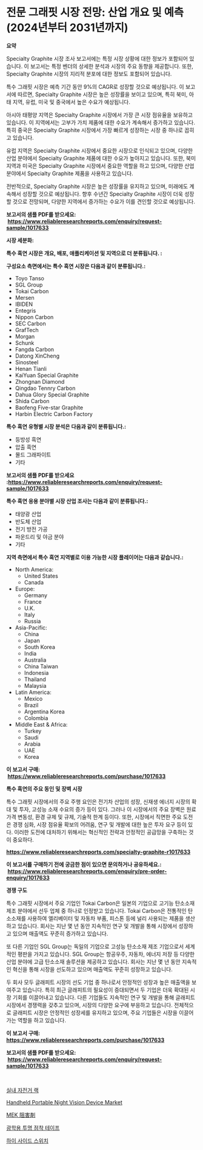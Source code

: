 <p><h1>전문 그래핏 시장 전망: 산업 개요 및 예측 (2024년부터 2031년까지)</h1></p><p><strong>요약</strong></p>
<p><p>Specialty Graphite 시장 조사 보고서에는 특정 시장 상황에 대한 정보가 포함되어 있습니다. 이 보고서는 특정 벤더의 상세한 분석과 시장의 주요 동향을 제공합니다. 또한, Specialty Graphite 시장의 지리적 분포에 대한 정보도 포함되어 있습니다.</p><p>특수 그래핏 시장은 예측 기간 동안 9%의 CAGR로 성장할 것으로 예상됩니다. 이 보고서에 따르면, Specialty Graphite 시장은 높은 성장률을 보이고 있으며, 특히 북미, 아태 지역, 유럽, 미국 및 중국에서 높은 수요가 예상됩니다.</p><p>아시아 태평양 지역은 Specialty Graphite 시장에서 가장 큰 시장 점유율을 보유하고 있습니다. 이 지역에서는 고부가 가치 제품에 대한 수요가 계속해서 증가하고 있습니다. 특히 중국은 Specialty Graphite 시장에서 가장 빠르게 성장하는 시장 중 하나로 꼽히고 있습니다.</p><p>유럽 지역은 Specialty Graphite 시장에서 중요한 시장으로 인식되고 있으며, 다양한 산업 분야에서 Specialty Graphite 제품에 대한 수요가 높아지고 있습니다. 또한, 북미 지역과 미국은 Specialty Graphite 시장에서 중요한 역할을 하고 있으며, 다양한 산업 분야에서 Specialty Graphite 제품을 사용하고 있습니다.</p><p>전반적으로, Specialty Graphite 시장은 높은 성장률을 유지하고 있으며, 미래에도 계속해서 성장할 것으로 예상됩니다. 향후 수년간 Specialty Graphite 시장이 더욱 성장할 것으로 전망되며, 다양한 지역에서 증가하는 수요가 이를 견인할 것으로 예상됩니다.</p></p>
<p><strong>보고서의 샘플 PDF를 받으세요: &nbsp;<a href="https://www.reliableresearchreports.com/enquiry/request-sample/1017633">https://www.reliableresearchreports.com/enquiry/request-sample/1017633</a></strong></p>
<p><strong>시장 세분화:</strong></p>
<p><strong> 특수 흑연 시장은 개요, 배포, 애플리케이션 및 지역으로 더 분류됩니다. :</strong></p>
<p><strong>구성요소 측면에서는 특수 흑연 시장은 다음과 같이 분류됩니다.:</strong></p>
<p><ul><li>Toyo Tanso</li><li>SGL Group</li><li>Tokai Carbon</li><li>Mersen</li><li>IBIDEN</li><li>Entegris</li><li>Nippon Carbon</li><li>SEC Carbon</li><li>GrafTech</li><li>Morgan</li><li>Schunk</li><li>Fangda Carbon</li><li>Datong XinCheng</li><li>Sinosteel</li><li>Henan Tianli</li><li>KaiYuan Special Graphite</li><li>Zhongnan Diamond</li><li>Qingdao Tennry Carbon</li><li>Dahua Glory Special Graphite</li><li>Shida Carbon</li><li>Baofeng Five-star Graphite</li><li>Harbin Electric Carbon Factory</li></ul></p>
<p><strong> 특수 흑연 유형별 시장 분석은 다음과 같이 분류됩니다.:</strong></p>
<p><ul><li>등방성 흑연</li><li>압출 흑연</li><li>몰드 그래파이트</li><li>기타</li></ul></p>
<p><strong>보고서의 샘플 PDF를 받으세요 :<a href="https://www.reliableresearchreports.com/enquiry/request-sample/1017633">https://www.reliableresearchreports.com/enquiry/request-sample/1017633</a></strong></p>
<p><strong> 특수 흑연 응용 분야별 시장 산업 조사는 다음과 같이 분류됩니다.:</strong></p>
<p><ul><li>태양광 산업</li><li>반도체 산업</li><li>전기 방전 가공</li><li>파운드리 및 야금 분야</li><li>기타</li></ul></p>
<p><strong>지역 측면에서 특수 흑연 지역별로 이용 가능한 시장 플레이어는 다음과 같습니다.:</strong></p>
<p><ul>
    <li>
        North America:
        <ul>
            <li>United States</li>
            <li>Canada</li>
        </ul>
    </li>
    <li>
        Europe:
        <ul>
            <li>Germany</li>
            <li>France</li>
            <li>U.K.</li>
            <li>Italy</li>
            <li>Russia</li>
        </ul>
    </li>
    <li>
        Asia-Pacific:
        <ul>
            <li>China</li>
            <li>Japan</li>
            <li>South Korea</li>
            <li>India</li>
            <li>Australia</li>
            <li>China Taiwan</li>
            <li>Indonesia</li>
            <li>Thailand</li>
            <li>Malaysia</li>
        </ul>
    </li>
    <li>
        Latin America:
        <ul>
            <li>Mexico</li>
            <li>Brazil</li>
            <li>Argentina Korea</li>
            <li>Colombia</li>
        </ul>
    </li>
    <li>
        Middle East & Africa:
        <ul>
            <li>Turkey</li>
            <li>Saudi</li>
            <li>Arabia</li>
            <li>UAE</li>
            <li>Korea</li>
        </ul>
    </li>
    </ul></p>
<p><strong>이 보고서 구매: &nbsp;<a href="https://www.reliableresearchreports.com/purchase/1017633">https://www.reliableresearchreports.com/purchase/1017633</a></strong></p>
<p><strong>특수 흑연의 주요 동인 및 장벽 시장</strong></p>
<p><p>특수 그래핏 시장에서의 주요 주행 요인은 전기차 산업의 성장, 신재생 에너지 시장의 확대 및 투자, 고성능 소재 수요의 증가 등이 있다. 그러나 이 시장에서의 주요 장벽은 원료 가격 변동성, 환경 규제 및 규제, 기술적 한계 등이다. 또한, 시장에서 직면한 주요 도전은 경쟁 심화, 시장 점유율 확보의 어려움, 연구 및 개발에 대한 높은 투자 요구 등이 있다. 이러한 도전에 대처하기 위해서는 혁신적인 전략과 안정적인 공급망을 구축하는 것이 중요하다.</p></p>
<p><strong><a href="https://www.reliableresearchreports.com/specialty-graphite-r1017633">https://www.reliableresearchreports.com/specialty-graphite-r1017633</a></strong></p>
<p><strong>이 보고서를 구매하기 전에 궁금한 점이 있으면 문의하거나 공유하세요.: &nbsp;<a href="https://www.reliableresearchreports.com/enquiry/pre-order-enquiry/1017633">https://www.reliableresearchreports.com/enquiry/pre-order-enquiry/1017633</a></strong></p>
<p><strong>경쟁 구도</strong></p>
<p><p>특수 그래핏 시장에서 주요 기업인 Tokai Carbon은 일본의 기업으로 고기능 탄소소재 제조 분야에서 선두 업체 중 하나로 인정받고 있습니다. Tokai Carbon은 전통적인 탄소소재를 사용하여 엘리베이터 및 자동차 부품, 피스톤 등에 널리 사용되는 제품을 생산하고 있습니다. 회사는 지난 몇 년 동안 지속적인 연구 및 개발을 통해 시장에서 성장하고 있으며 매출액도 꾸준히 증가하고 있습니다.</p><p>또 다른 기업인 SGL Group는 독일의 기업으로 고성능 탄소소재 제조 기업으로서 세계적인 평판을 가지고 있습니다. SGL Group는 항공우주, 자동차, 에너지 저장 등 다양한 산업 분야에 고급 탄소소재 솔루션을 제공하고 있습니다. 회사는 지난 몇 년 동안 지속적인 혁신을 통해 시장을 선도하고 있으며 매출액도 꾸준히 성장하고 있습니다.</p><p>두 회사 모두 글래피트 시장의 선도 기업 중 하나로서 안정적인 성장과 높은 매출액을 보여주고 있습니다. 특히 최근 글래피트의 필요성이 증대되면서 두 기업은 더욱 확대된 시장 기회를 이끌어내고 있습니다. 다른 기업들도 지속적인 연구 및 개발을 통해 글래피트 시장에서 경쟁력을 갖추고 있으며, 시장의 다양한 요구에 부응하고 있습니다. 전체적으로 글래피트 시장은 안정적인 성장세를 유지하고 있으며, 주요 기업들은 시장을 이끌어가는 역할을 하고 있습니다.</p></p>
<p><strong>이 보고서 구매: &nbsp; <a href="https://www.reliableresearchreports.com/purchase/1017633">https://www.reliableresearchreports.com/purchase/1017633</a></strong></p>
<p><strong>보고서의 샘플 PDF를 받으세요: &nbsp;<a href="https://www.reliableresearchreports.com/enquiry/request-sample/1017633">https://www.reliableresearchreports.com/enquiry/request-sample/1017633</a></strong><strong></strong></p>
<p>&nbsp;</p>
<p><p><a href="https://github.com/Elenrrera7685/Market-Research-Report-List-1/blob/main/833912317165.md">실내 자전거 랙</a></p><p><a href="https://issuu.com/reportprime-2/docs/handheld-portable-night-vision-device-market-size-">Handheld Portable Night Vision Device Market</a></p><p><a href="https://medium.com/@josephee58/mek%E9%98%BB%E5%AE%B3%E5%89%A4%E5%B8%82%E5%A0%B4-%E5%B8%82%E5%A0%B4cagr-%E5%B8%82%E5%A0%B4%E3%83%88%E3%83%AC%E3%83%B3%E3%83%89-%E6%88%90%E9%95%B7%E6%88%A6%E7%95%A5%E3%81%AB%E9%96%A2%E3%81%99%E3%82%8B%E8%A6%8B%E8%AD%98-701638eeb7fb">MEK 阻害剤</a></p><p><a href="https://medium.com/@leatharoan20231/%EA%B4%91%ED%95%99%EC%A0%81%EC%9C%BC%EB%A1%9C-%ED%88%AC%EB%AA%85%ED%95%9C-%EC%A0%91%EC%B0%A9-%ED%85%8C%EC%9D%B4%ED%94%84-%EC%8B%9C%EC%9E%A5%EC%9D%80-%EC%8B%9C%EC%9E%A5-%EC%A0%90%EC%9C%A0%EC%9C%A8-%ED%81%AC%EA%B8%B0-%EB%B0%8F-2031%EB%85%84%EA%B9%8C%EC%A7%80-%EC%98%88%EC%B8%A1%EB%90%9C-%EC%98%88%EC%B8%A1%EC%97%90-%EC%B4%88%EC%A0%90%EC%9D%84-%EB%A7%9E%EC%B6%A5%EB%8B%88%EB%8B%A4-1d2573171b6e">광학용 투명 점착 테이프</a></p><p><a href="https://medium.com/@kelsiorphy/2024%EB%85%84%EB%B6%80%ED%84%B0-2031%EB%85%84%EA%B9%8C%EC%A7%80%EC%9D%98-%EC%8B%9C%EC%9E%A5-%EB%B6%84%EC%84%9D%EA%B3%BC-%ED%81%AC%EA%B8%B0-%EC%98%88%EC%B8%A1%EB%90%9C-%ED%95%98%EC%9D%B4-%EC%82%AC%EC%9D%B4%EB%93%9C-%EC%8A%A4%EC%9C%84%EC%B9%98%E5%B8%82%E5%A0%B4-7387fd24aee3">하이 사이드 스위치</a></p></p>